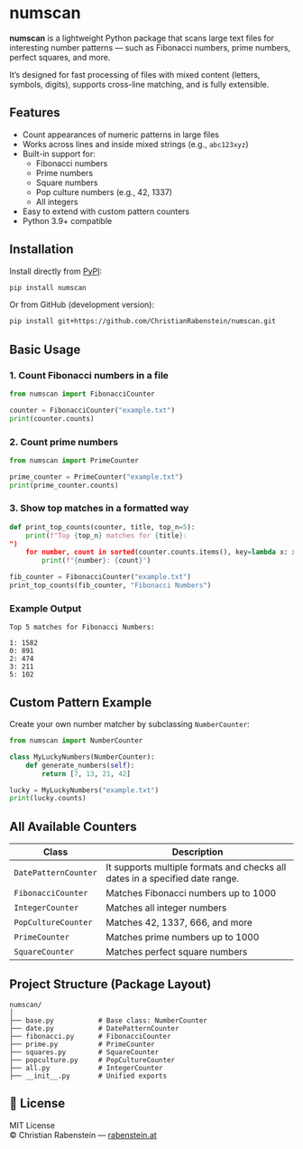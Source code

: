 # numscan

**numscan** is a lightweight Python package that scans large text files for interesting number patterns — such as Fibonacci numbers, prime numbers, perfect squares, and more.

It’s designed for fast processing of files with mixed content (letters, symbols, digits), supports cross-line matching, and is fully extensible.

## Features

- Count appearances of numeric patterns in large files
- Works across lines and inside mixed strings (e.g., `abc123xyz`)
- Built-in support for:
  - Fibonacci numbers
  - Prime numbers
  - Square numbers
  - Pop culture numbers (e.g., 42, 1337)
  - All integers
- Easy to extend with custom pattern counters
- Python 3.9+ compatible

## Installation

Install directly from [PyPI](https://pypi.org/project/numscan/):

```bash
pip install numscan
```

Or from GitHub (development version):

```bash
pip install git+https://github.com/ChristianRabenstein/numscan.git
```

## Basic Usage

### 1. Count Fibonacci numbers in a file

```python
from numscan import FibonacciCounter

counter = FibonacciCounter("example.txt")
print(counter.counts)
```

### 2. Count prime numbers

```python
from numscan import PrimeCounter

prime_counter = PrimeCounter("example.txt")
print(prime_counter.counts)
```

### 3. Show top matches in a formatted way

```python
def print_top_counts(counter, title, top_n=5):
    print(f"Top {top_n} matches for {title}:
")
    for number, count in sorted(counter.counts.items(), key=lambda x: x[1], reverse=True)[:top_n]:
        print(f"{number}: {count}")

fib_counter = FibonacciCounter("example.txt")
print_top_counts(fib_counter, "Fibonacci Numbers")
```

### Example Output

```
Top 5 matches for Fibonacci Numbers:

1: 1582
0: 891
2: 474
3: 211
5: 102
```

## Custom Pattern Example

Create your own number matcher by subclassing `NumberCounter`:

```python
from numscan import NumberCounter

class MyLuckyNumbers(NumberCounter):
    def generate_numbers(self):
        return [7, 13, 21, 42]

lucky = MyLuckyNumbers("example.txt")
print(lucky.counts)
```

## All Available Counters

| Class                | Description                                                                  |
|----------------------|------------------------------------------------------------------------------|
| `DatePatternCounter` | It supports multiple formats and checks all dates in a specified date range. |
| `FibonacciCounter`   | Matches Fibonacci numbers up to 1000                                         |
| `IntegerCounter`     | Matches all integer numbers                                                  |
| `PopCultureCounter`  | Matches 42, 1337, 666, and more                                              |
| `PrimeCounter`       | Matches prime numbers up to 1000                                             |
| `SquareCounter`      | Matches perfect square numbers                                               |

## Project Structure (Package Layout)

```
numscan/
│
├── base.py           # Base class: NumberCounter
├── date.py           # DatePatternCounter
├── fibonacci.py      # FibonacciCounter
├── prime.py          # PrimeCounter
├── squares.py        # SquareCounter
├── popculture.py     # PopCultureCounter
├── all.py            # IntegerCounter
├── __init__.py       # Unified exports
```

## 🧾 License

MIT License  
© Christian Rabenstein — [rabenstein.at](https://rabenstein.at)
